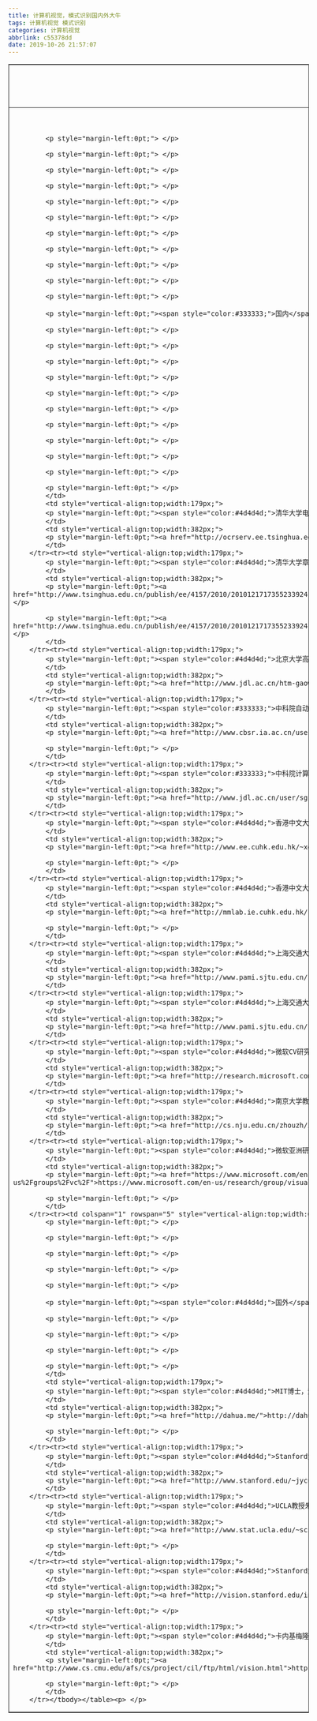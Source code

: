 ```yaml
---
title: 计算机视觉，模式识别国内外大牛
tags: 计算机视觉 模式识别
categories: 计算机视觉
abbrlink: c55378dd
date: 2019-10-26 21:57:07
---
```


<!--more-->

<table border="1" cellpadding="1" cellspacing="1" style="width:610px;"><tbody><tr><td style="vertical-align:top;width:64px;">
			<p style="margin-left:0pt;"> </p>
			</td>
			<td style="vertical-align:top;width:179px;">
			<p style="margin-left:0pt;">名称</p>
			</td>
			<td style="vertical-align:top;width:382px;">
			<p style="margin-left:0pt;">链接</p>
			</td>
		</tr><tr><td colspan="1" rowspan="12" style="vertical-align:top;width:64px;">
			<p style="margin-left:0pt;"> </p>

			<p style="margin-left:0pt;"> </p>

			<p style="margin-left:0pt;"> </p>

			<p style="margin-left:0pt;"> </p>

			<p style="margin-left:0pt;"> </p>

			<p style="margin-left:0pt;"> </p>

			<p style="margin-left:0pt;"> </p>

			<p style="margin-left:0pt;"> </p>

			<p style="margin-left:0pt;"> </p>

			<p style="margin-left:0pt;"> </p>

			<p style="margin-left:0pt;"> </p>

			<p style="margin-left:0pt;"> </p>

			<p style="margin-left:0pt;"><span style="color:#333333;">国内</span></p>

			<p style="margin-left:0pt;"> </p>

			<p style="margin-left:0pt;"> </p>

			<p style="margin-left:0pt;"> </p>

			<p style="margin-left:0pt;"> </p>

			<p style="margin-left:0pt;"> </p>

			<p style="margin-left:0pt;"> </p>

			<p style="margin-left:0pt;"> </p>

			<p style="margin-left:0pt;"> </p>

			<p style="margin-left:0pt;"> </p>

			<p style="margin-left:0pt;"> </p>

			<p style="margin-left:0pt;"> </p>
			</td>
			<td style="vertical-align:top;width:179px;">
			<p style="margin-left:0pt;"><span style="color:#4d4d4d;">清华大学电子工程系智能图文信息处理实验室（丁晓青教授）</span></p>
			</td>
			<td style="vertical-align:top;width:382px;">
			<p style="margin-left:0pt;"><a href="http://ocrserv.ee.tsinghua.edu.cn/auto/index.asp">http://ocrserv.ee.tsinghua.edu.cn/auto/index.asp</a></p>
			</td>
		</tr><tr><td style="vertical-align:top;width:179px;">
			<p style="margin-left:0pt;"><span style="color:#4d4d4d;">清华大学章毓晋教授</span></p>
			</td>
			<td style="vertical-align:top;width:382px;">
			<p style="margin-left:0pt;"><a href="http://www.tsinghua.edu.cn/publish/ee/4157/2010/20101217173552339241557/20101217173552339241557_.html">http://www.tsinghua.edu.cn/publish/ee/4157/2010/201</a></p>

			<p style="margin-left:0pt;"><a href="http://www.tsinghua.edu.cn/publish/ee/4157/2010/20101217173552339241557/20101217173552339241557_.html">01217173552339241557/20101217173552339241557_.html</a></p>
			</td>
		</tr><tr><td style="vertical-align:top;width:179px;">
			<p style="margin-left:0pt;"><span style="color:#4d4d4d;">北京大学高文教授</span></p>
			</td>
			<td style="vertical-align:top;width:382px;">
			<p style="margin-left:0pt;"><a href="http://www.jdl.ac.cn/htm-gaowen/">http://www.jdl.ac.cn/htm-gaowen/</a></p>
			</td>
		</tr><tr><td style="vertical-align:top;width:179px;">
			<p style="margin-left:0pt;"><span style="color:#333333;">中科院自动化所李子青研究员</span></p>
			</td>
			<td style="vertical-align:top;width:382px;">
			<p style="margin-left:0pt;"><a href="http://www.cbsr.ia.ac.cn/users/szli/">http://www.cbsr.ia.ac.cn/users/szli/</a></p>

			<p style="margin-left:0pt;"> </p>
			</td>
		</tr><tr><td style="vertical-align:top;width:179px;">
			<p style="margin-left:0pt;"><span style="color:#333333;">中科院计算所山世光研究员</span></p>
			</td>
			<td style="vertical-align:top;width:382px;">
			<p style="margin-left:0pt;"><a href="http://www.jdl.ac.cn/user/sgshan/">http://www.jdl.ac.cn/user/sgshan/</a></p>
			</td>
		</tr><tr><td style="vertical-align:top;width:179px;">
			<p style="margin-left:0pt;"><span style="color:#4d4d4d;">香港中文大学助理教授王晓刚</span></p>
			</td>
			<td style="vertical-align:top;width:382px;">
			<p style="margin-left:0pt;"><a href="http://www.ee.cuhk.edu.hk/~xgwang/">http://www.ee.cuhk.edu.hk/~xgwang/</a></p>

			<p style="margin-left:0pt;"> </p>
			</td>
		</tr><tr><td style="vertical-align:top;width:179px;">
			<p style="margin-left:0pt;"><span style="color:#4d4d4d;">香港中文大学多媒体实验室（汤晓鸥）</span></p>
			</td>
			<td style="vertical-align:top;width:382px;">
			<p style="margin-left:0pt;"><a href="http://mmlab.ie.cuhk.edu.hk/">http://mmlab.ie.cuhk.edu.hk/</a></p>

			<p style="margin-left:0pt;"> </p>
			</td>
		</tr><tr><td style="vertical-align:top;width:179px;">
			<p style="margin-left:0pt;"><span style="color:#4d4d4d;">上海交通大学图像处理与模式识别研究所</span></p>
			</td>
			<td style="vertical-align:top;width:382px;">
			<p style="margin-left:0pt;"><a href="http://www.pami.sjtu.edu.cn/">http://www.pami.sjtu.edu.cn/</a></p>
			</td>
		</tr><tr><td style="vertical-align:top;width:179px;">
			<p style="margin-left:0pt;"><span style="color:#4d4d4d;">上海交通大学计算机视觉实验室刘允才教授</span></p>
			</td>
			<td style="vertical-align:top;width:382px;">
			<p style="margin-left:0pt;"><a href="http://www.pami.sjtu.edu.cn/">http://www.pami.sjtu.edu.cn/</a></p>
			</td>
		</tr><tr><td style="vertical-align:top;width:179px;">
			<p style="margin-left:0pt;"><span style="color:#4d4d4d;">微软CV研究员张正友</span></p>
			</td>
			<td style="vertical-align:top;width:382px;">
			<p style="margin-left:0pt;"><a href="http://research.microsoft.com/en-us/um/people/zhang/">http://research.microsoft.com/en-us/um/people/zhang/</a></p>
			</td>
		</tr><tr><td style="vertical-align:top;width:179px;">
			<p style="margin-left:0pt;"><span style="color:#4d4d4d;">南京大学教授周志华</span></p>
			</td>
			<td style="vertical-align:top;width:382px;">
			<p style="margin-left:0pt;"><a href="http://cs.nju.edu.cn/zhouzh/index.htm">http://cs.nju.edu.cn/zhouzh/index.htm</a></p>
			</td>
		</tr><tr><td style="vertical-align:top;width:179px;">
			<p style="margin-left:0pt;"><span style="color:#4d4d4d;">微软亚洲研究院计算机视觉研究组</span></p>
			</td>
			<td style="vertical-align:top;width:382px;">
			<p style="margin-left:0pt;"><a href="https://www.microsoft.com/en-us/research/group/visual-computing/?from=http%3A%2F%2Fresearch.microsoft.com%2Fen-us%2Fgroups%2Fvc%2F">https://www.microsoft.com/en-us/research/group/visual-computing/?from=http%3A%2F%2Fresearch.microsoft.com%2Fen-us%2Fgroups%2Fvc%2F</a></p>

			<p style="margin-left:0pt;"> </p>
			</td>
		</tr><tr><td colspan="1" rowspan="5" style="vertical-align:top;width:64px;">
			<p style="margin-left:0pt;"> </p>

			<p style="margin-left:0pt;"> </p>

			<p style="margin-left:0pt;"> </p>

			<p style="margin-left:0pt;"> </p>

			<p style="margin-left:0pt;"> </p>

			<p style="margin-left:0pt;"><span style="color:#4d4d4d;">国外</span></p>

			<p style="margin-left:0pt;"> </p>

			<p style="margin-left:0pt;"> </p>

			<p style="margin-left:0pt;"> </p>

			<p style="margin-left:0pt;"> </p>
			</td>
			<td style="vertical-align:top;width:179px;">
			<p style="margin-left:0pt;"><span style="color:#4d4d4d;">MIT博士，汤晓欧学生林达华</span></p>
			</td>
			<td style="vertical-align:top;width:382px;">
			<p style="margin-left:0pt;"><a href="http://dahua.me/">http://dahua.me/</a></p>

			<p style="margin-left:0pt;"> </p>
			</td>
		</tr><tr><td style="vertical-align:top;width:179px;">
			<p style="margin-left:0pt;"><span style="color:#4d4d4d;">Stanford大学博士崔靖宇</span></p>
			</td>
			<td style="vertical-align:top;width:382px;">
			<p style="margin-left:0pt;"><a href="http://www.stanford.edu/~jycui/">http://www.stanford.edu/~jycui/</a></p>
			</td>
		</tr><tr><td style="vertical-align:top;width:179px;">
			<p style="margin-left:0pt;"><span style="color:#4d4d4d;">UCLA教授朱松纯</span></p>
			</td>
			<td style="vertical-align:top;width:382px;">
			<p style="margin-left:0pt;"><a href="http://www.stat.ucla.edu/~sczhu/">http://www.stat.ucla.edu/~sczhu/</a></p>

			<p style="margin-left:0pt;"> </p>
			</td>
		</tr><tr><td style="vertical-align:top;width:179px;">
			<p style="margin-left:0pt;"><span style="color:#4d4d4d;">Stanford大学vision实验室</span></p>
			</td>
			<td style="vertical-align:top;width:382px;">
			<p style="margin-left:0pt;"><a href="http://vision.stanford.edu/index.html">http://vision.stanford.edu/index.html</a></p>

			<p style="margin-left:0pt;"> </p>
			</td>
		</tr><tr><td style="vertical-align:top;width:179px;">
			<p style="margin-left:0pt;"><span style="color:#4d4d4d;">卡内基梅隆大学CV主页</span></p>
			</td>
			<td style="vertical-align:top;width:382px;">
			<p style="margin-left:0pt;"><a href="http://www.cs.cmu.edu/afs/cs/project/cil/ftp/html/vision.html">http://www.cs.cmu.edu/afs/cs/project/cil/ftp/html/vision.html</a></p>

			<p style="margin-left:0pt;"> </p>
			</td>
		</tr></tbody></table><p> </p>
